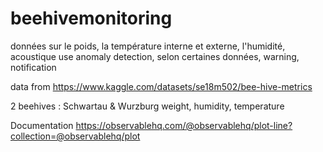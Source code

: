 # beehivemonitoring

données sur le poids, la température interne et externe, l'humidité, acoustique
use anomaly detection, selon certaines données, warning, notification

data from https://www.kaggle.com/datasets/se18m502/bee-hive-metrics

2 beehives : Schwartau & Wurzburg
weight, humidity, temperature

Documentation
https://observablehq.com/@observablehq/plot-line?collection=@observablehq/plot
